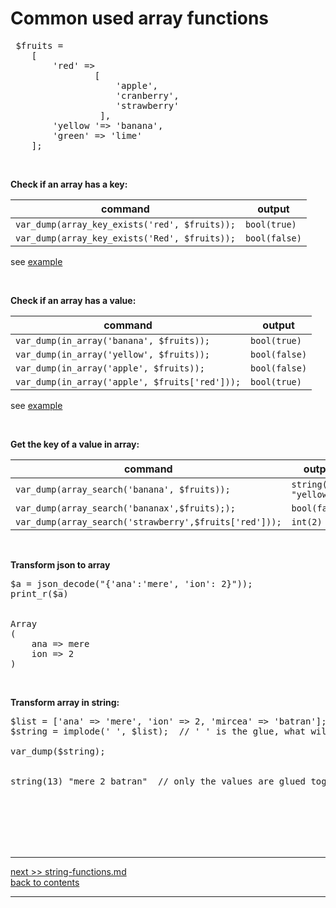 # Common used array functions

<pre> $fruits = 
    [
        'red' => 
                [
                    'apple',
                    'cranberry',
                    'strawberry'
                 ],
        'yellow '=> 'banana',
        'green' => 'lime'
    ];
</pre>

&nbsp;

**Check if an array has a key:**  

command | output
--- | ---
`var_dump(array_key_exists('red', $fruits));` | `bool(true)`
`var_dump(array_key_exists('Red', $fruits));` | `bool(false)`
see [example](../exercises/array-func-01.php)

&nbsp;

**Check if an array has a value:** 

command | output
--- | ---
`var_dump(in_array('banana', $fruits));`       | `bool(true)`
`var_dump(in_array('yellow', $fruits));`       | `bool(false)`
`var_dump(in_array('apple', $fruits));`        | `bool(false)`
`var_dump(in_array('apple', $fruits['red']));` | `bool(true)`
see [example](../exercises/array-func-01.php)

&nbsp;

**Get the key of a value in array:**   

command | output
--- | ---
`var_dump(array_search('banana', $fruits));`           | `string(7) "yellow"`
`var_dump(array_search('bananax',$fruits););`          | `bool(false)`
`var_dump(array_search('strawberry',$fruits['red']));` | `int(2)`

&nbsp;   

**Transform json to array**

<pre>$a = json_decode("{'ana':'mere', 'ion': 2}"));
print_r($a)


Array 
(
    ana => mere
    ion => 2
)
</pre>

&nbsp;

**Transform array in string:** 

<pre>
$list = ['ana' => 'mere', 'ion' => 2, 'mircea' => 'batran'];
$string = implode(' ', $list);  // ' ' is the glue, what will be separated each value from array

var_dump($string);


string(13) "mere 2 batran"  // only the values are glued togheter, the keys are not.
</pre>

&nbsp;   
&nbsp;   
&nbsp;   
&nbsp;   
&nbsp;   

---
[next >> string-functions.md](../../04/docs/string-functions.md)   
[back to contents](../../README.md)    

---